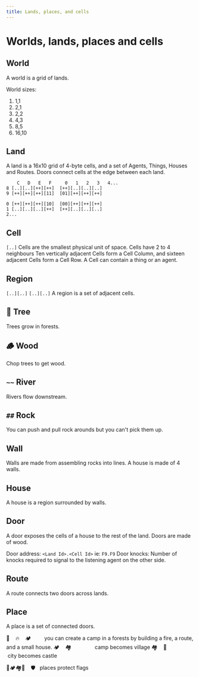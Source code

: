 ```yaml
---
title: Lands, places, and cells
---
```


# Worlds, lands, places and cells
## World
A world is a grid of lands.

World sizes:
1. 1,1
2. 2,1
3. 2,2
4. 4,3
5. 8,5
6. 16,10

## Land
A land is a 16x10 grid of 4-byte cells, and a set of Agents, Things, Houses and Routes.
Doors connect cells at the edge between each land.

```
    C   D   E   F     0   1   2   3   4...
8 [..][..][++][++]  [++][..][..][..]
9 [++][++][++][11]  [01][++][++][++]

0 [++][++][++][10]  [00][++][++][++]
1 [..][..][..][++]  [++][..][..][..]
2...

```

## Cell
`[..]`
Cells are the smallest physical unit of space. Cells have 2 to 4 neighbours
Ten vertically adjacent Cells form a Cell Column, and sixteen adjacent Cells form a Cell Row. 
A Cell can contain a thing or an agent.

## Region 
`[..][..]`
`[..][..]`
A region is a set of adjacent cells.

## 🌲 Tree
Trees grow in forests.

## 🪵 Wood
Chop trees to get wood.

## `~~` River
Rivers flow downstream.

##  `##` Rock
You can push and pull rock arounds but you can't pick them up.

## Wall
Walls are made from assembling rocks into lines.
A house is made of 4 walls.

## House
A house is a region surrounded by walls.

## Door
A door exposes the cells of a house to the rest of the land.
Doors are made of wood.

Door address: `<Land Id>.<Cell Id>`  ie: `F9.F9`
Door knocks: Number of knocks required to signal to the listening agent on the other side.

## Route
A route connects two doors across lands.

## Place
A place is a set of connected doors.

🌲    🔥    🏕️         you can create a camp in a forests by building a fire, a route, and a small house.
🏕️    🏘️                camp becomes village
🏘️    🏰                city becomes castle

🚩🏕️🏘️🏰    🛡️   places protect flags
